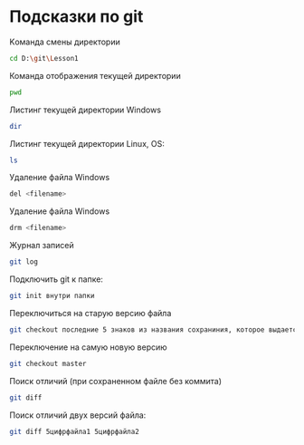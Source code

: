 # Подсказки по git

Kоманда смены директории
```sh
cd D:\git\Lesson1
```

Команда отображения текущей директории
```sh
pwd
```

Листинг текущей директории Windows
```sh
dir
```
Листинг текущей директории Linux, OS:
```sh
ls
```

Удаление файла Windows
```sh
del <filename>
```
Удаление файла Windows
```sh
drm <filename>
```

Журнал записей
```sh
git log
```

Подключить git  к папке:

```sh
git init внутри папки
```

Переключиться на старую версию файла
```sh
git checkout последние 5 знаков из названия сохраниния, которое выдается в журнале
```

Переключение на самую новую версию
```sh
git checkout master
```
Поиск отличий (при сохраненном файле без коммита)
```sh
git diff
```
Поиск отличий двух версий файла:
```sh
git diff 5цифрфайла1 5цифрфайла2
```